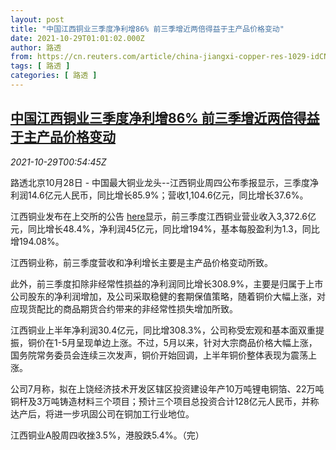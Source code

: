 ```yaml
---
layout: post
title: "中国江西铜业三季度净利增86% 前三季增近两倍得益于主产品价格变动"
date: 2021-10-29T01:01:02.000Z
author: 路透
from: https://cn.reuters.com/article/china-jiangxi-copper-res-1029-idCNKBS2HJ02Y
tags: [ 路透 ]
categories: [ 路透 ]
---
```

<!--1635469262000-->
[中国江西铜业三季度净利增86% 前三季增近两倍得益于主产品价格变动](https://cn.reuters.com/article/china-jiangxi-copper-res-1029-idCNKBS2HJ02Y)
------

<div>
<div><i>2021-10-29T00:54:45Z</i></div><p>路透北京10月28日 - 中国最大铜业龙头--江西铜业周四公布季报显示，三季度净利润14.6亿元人民币，同比增长85.9%；营收1,104.6亿元，同比增长37.6%。</p><p>江西铜业发布在上交所的公告 <a href="http://static.sse.com.cn/disclosure/listedinfo/announcement/c/new/2021-10-29/600362_20211029_1_GwfcSvgF.pdf">here</a>显示，前三季度江西铜业营业收入3,372.6亿元，同比增长48.4%，净利润45亿元，同比增194%，基本每股盈利为1.3，同比增194.08%。</p><p>江西铜业称，前三季度营收和净利增长主要是主产品价格变动所致。</p><p>此外，前三季度扣除非经常性损益的净利润同比增长308.9%，主要是归属于上市公司股东的净利润增加，及公司采取稳健的套期保值策略，随着铜价大幅上涨，对应现货配比的商品期货合约带来的非经常性损失增加所致。</p><p>江西铜业上半年净利润30.4亿元，同比增308.3%，公司称受宏观和基本面双重提振，铜价在1-5月呈现单边上涨。不过，5月以来，针对大宗商品价格大幅上涨，国务院常务委员会连续三次发声，铜价开始回调，上半年铜价整体表现为震荡上涨。</p><p>公司7月称，拟在上饶经济技术开发区辖区投资建设年产10万吨锂电铜箔、22万吨铜杆及3万吨铸造材料三个项目；预计三个项目总投资合计128亿元人民币，并称达产后，将进一步巩固公司在铜加工行业地位。</p><p>江西铜业A股周四收挫3.5%，港股跌5.4%。（完）</p>
</div>
